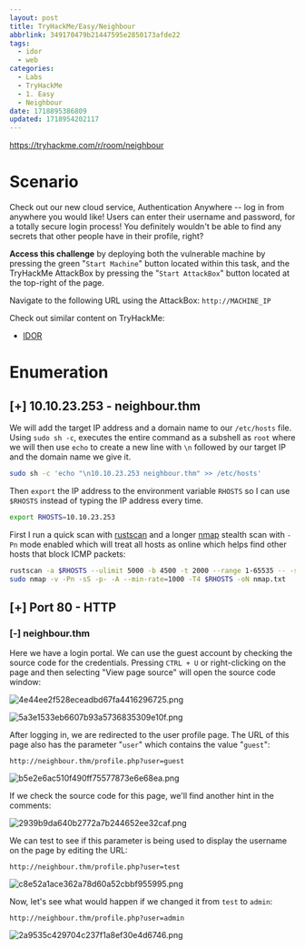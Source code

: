 ```yaml
---
layout: post
title: TryHackMe/Easy/Neighbour
abbrlink: 349170479b21447595e2850173afde22
tags:
  - idor
  - web
categories:
  - Labs
  - TryHackMe
  - 1. Easy
  - Neighbour
date: 1718895386809
updated: 1718954202117
---
```


<https://tryhackme.com/r/room/neighbour>

# Scenario

Check out our new cloud service, Authentication Anywhere -- log in from anywhere you would like! Users can enter their username and password, for a totally secure login process! You definitely wouldn't be able to find any secrets that other people have in their profile, right?

**Access this challenge** by deploying both the vulnerable machine by pressing the green "`Start Machine`" button located within this task, and the TryHackMe AttackBox by pressing the  "`Start AttackBox`" button located at the top-right of the page.

Navigate to the following URL using the AttackBox: `http://MACHINE_IP`

Check out similar content on TryHackMe:

- [IDOR](https://tryhackme.com/room/idor)

# Enumeration

## \[+] 10.10.23.253 - neighbour.thm

We will add the target IP address and a domain name to our `/etc/hosts` file. Using `sudo sh -c`, executes the entire command as a subshell as `root` where we will then use `echo` to create a new line with `\n` followed by our target IP and the domain name we give it.

```sh
sudo sh -c 'echo "\n10.10.23.253 neighbour.thm" >> /etc/hosts'
```

Then `export` the IP address to the environment variable `RHOSTS` so I can use `$RHOSTS` instead of typing the IP address every time.

```sh
export RHOSTS=10.10.23.253
```

First I run a quick scan with [rustscan](https://github.com/RustScan/RustScan) and a longer [nmap](https://nmap.org/) stealth scan with `-Pn` mode enabled which will treat all hosts as online which helps find other hosts that block ICMP packets:

```sh
rustscan -a $RHOSTS --ulimit 5000 -b 4500 -t 2000 --range 1-65535 -- -sC -sV
sudo nmap -v -Pn -sS -p- -A --min-rate=1000 -T4 $RHOSTS -oN nmap.txt
```

## \[+] Port 80 - HTTP

### \[-] neighbour.thm

Here we have a login portal. We can use the guest account by checking the source code for the credentials. Pressing `CTRL + U` or right-clicking on the page and then selecting "View page source" will open the source code window:

![4e44ee2f528eceadbd67fa4416296725.png](/resources/6dfefe7025f040189bc81bdd83401665.png)

![5a3e1533eb6607b93a5736835309e10f.png](/resources/7d9858eb36bf4cf3848ed8a0c043d144.png)

After logging in, we are redirected to the user profile page. The URL of this page also has the parameter "`user`" which contains the value "`guest`":

`http://neighbour.thm/profile.php?user=guest`

![b5e2e6ac510f490ff75577873e6e68ea.png](/resources/2eafc068bbe94606b31bad6fb80960e0.png)

If we check the source code for this page, we'll find another hint in the comments:

![2939b9da640b2772a7b244652ee32caf.png](/resources/3fd04c2c6d10403dac80cdc17e7bbaac.png)

We can test to see if this parameter is being used to display the username on the page by editing the URL:

`http://neighbour.thm/profile.php?user=test`

![c8e52a1ace362a78d60a52cbbf955995.png](/resources/ea9943db121a4524a0f3e28332a9f50e.png)

Now, let's see what would happen if we changed it from `test` to `admin`:

`http://neighbour.thm/profile.php?user=admin`

![2a9535c429704c237f1a8ef30e4d6746.png](/resources/ae978dfa1bbe4ad9bd339e11d1ec5331.png)
